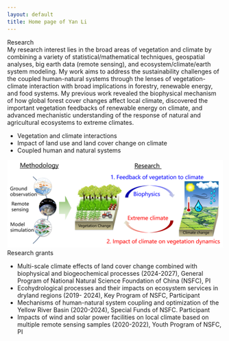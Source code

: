 ```yaml
---
layout: default
title: Home page of Yan Li
---
```


Research  
My research interest lies in the broad areas of vegetation and climate by combining a variety of statistical/mathematical techniques, geospatial analyses, big earth data (remote sensing), and ecosystem/climate/earth system modeling. My work aims to address the sustainability challenges of the coupled human-natural systems through the lenses of vegetation-climate interaction with broad implications in forestry, renewable energy, and food systems. My previous work revealed the biophysical mechanism of how global forest cover changes affect local climate, discovered the important vegetation feedbacks of renewable energy on climate, and advanced mechanistic understanding of the response of natural and agricultural ecosystems to extreme climates.
* Vegetation and climate interactions
* Impact of land use and land cover change on climate
* Coupled human and natural systems


<img src="../assets/images/research.png" alt="Alt text" width="800"/> <br>
Research grants  
* Multi-scale climate effects of land cover change combined with biophysical and biogeochemical processes (2024-2027), General Program of National Natural Science Foundation of China (NSFC), PI
* Ecohydrological processes and their impacts on ecosystem services in dryland regions (2019- 2024), Key Program of NSFC, Participant
* Mechanisms of human-natural system coupling and optimization of the Yellow River Basin (2020-2024), Special Funds of NSFC. Participant
* Impacts of wind and solar power facilities on local climate based on multiple remote sensing samples (2020-2022), Youth Program of NSFC, PI
